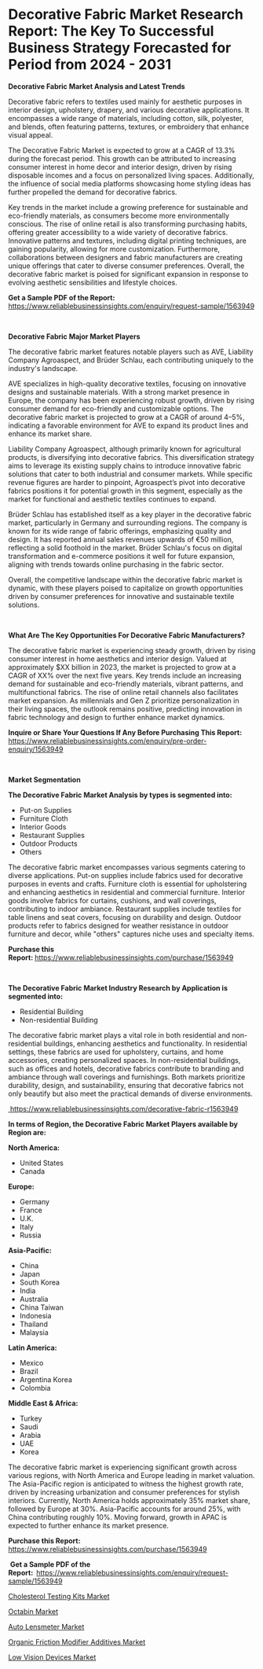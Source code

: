 <p><h1>Decorative Fabric Market Research Report: The Key To Successful Business Strategy Forecasted for Period from 2024 - 2031</h1></p><p><strong>Decorative Fabric Market Analysis and Latest Trends</strong></p>
<p><p>Decorative fabric refers to textiles used mainly for aesthetic purposes in interior design, upholstery, drapery, and various decorative applications. It encompasses a wide range of materials, including cotton, silk, polyester, and blends, often featuring patterns, textures, or embroidery that enhance visual appeal.</p><p>The Decorative Fabric Market is expected to grow at a CAGR of 13.3% during the forecast period. This growth can be attributed to increasing consumer interest in home decor and interior design, driven by rising disposable incomes and a focus on personalized living spaces. Additionally, the influence of social media platforms showcasing home styling ideas has further propelled the demand for decorative fabrics.</p><p>Key trends in the market include a growing preference for sustainable and eco-friendly materials, as consumers become more environmentally conscious. The rise of online retail is also transforming purchasing habits, offering greater accessibility to a wide variety of decorative fabrics. Innovative patterns and textures, including digital printing techniques, are gaining popularity, allowing for more customization. Furthermore, collaborations between designers and fabric manufacturers are creating unique offerings that cater to diverse consumer preferences. Overall, the decorative fabric market is poised for significant expansion in response to evolving aesthetic sensibilities and lifestyle choices.</p></p>
<p><strong>Get a Sample PDF of the Report:&nbsp;</strong> <a href="https://www.reliablebusinessinsights.com/enquiry/request-sample/1563949?utm_campaign=41&utm_medium=2&utm_source=Github&utm_content=ia&utm_term=08112024&utm_id=decorative-fabric">https://www.reliablebusinessinsights.com/enquiry/request-sample/1563949</a></p>
<p>&nbsp;</p>
<p><strong>Decorative Fabric Major Market Players</strong></p>
<p><p>The decorative fabric market features notable players such as AVE, Liability Company Agroaspect, and Brüder Schlau, each contributing uniquely to the industry's landscape. </p><p>AVE specializes in high-quality decorative textiles, focusing on innovative designs and sustainable materials. With a strong market presence in Europe, the company has been experiencing robust growth, driven by rising consumer demand for eco-friendly and customizable options. The decorative fabric market is projected to grow at a CAGR of around 4–5%, indicating a favorable environment for AVE to expand its product lines and enhance its market share.</p><p>Liability Company Agroaspect, although primarily known for agricultural products, is diversifying into decorative fabrics. This diversification strategy aims to leverage its existing supply chains to introduce innovative fabric solutions that cater to both industrial and consumer markets. While specific revenue figures are harder to pinpoint, Agroaspect’s pivot into decorative fabrics positions it for potential growth in this segment, especially as the market for functional and aesthetic textiles continues to expand. </p><p>Brüder Schlau has established itself as a key player in the decorative fabric market, particularly in Germany and surrounding regions. The company is known for its wide range of fabric offerings, emphasizing quality and design. It has reported annual sales revenues upwards of €50 million, reflecting a solid foothold in the market. Brüder Schlau's focus on digital transformation and e-commerce positions it well for future expansion, aligning with trends towards online purchasing in the fabric sector.</p><p>Overall, the competitive landscape within the decorative fabric market is dynamic, with these players poised to capitalize on growth opportunities driven by consumer preferences for innovative and sustainable textile solutions.</p></p>
<p>&nbsp;</p>
<p><strong>What Are The Key Opportunities For Decorative Fabric Manufacturers?</strong></p>
<p><p>The decorative fabric market is experiencing steady growth, driven by rising consumer interest in home aesthetics and interior design. Valued at approximately $XX billion in 2023, the market is projected to grow at a CAGR of XX% over the next five years. Key trends include an increasing demand for sustainable and eco-friendly materials, vibrant patterns, and multifunctional fabrics. The rise of online retail channels also facilitates market expansion. As millennials and Gen Z prioritize personalization in their living spaces, the outlook remains positive, predicting innovation in fabric technology and design to further enhance market dynamics.</p></p>
<p><strong>Inquire or Share Your Questions If Any Before Purchasing This Report:</strong> <a href="https://www.reliablebusinessinsights.com/enquiry/pre-order-enquiry/1563949?utm_campaign=41&utm_medium=2&utm_source=Github&utm_content=ia&utm_term=08112024&utm_id=decorative-fabric">https://www.reliablebusinessinsights.com/enquiry/pre-order-enquiry/1563949</a></p>
<p>&nbsp;</p>
<p><strong>Market Segmentation</strong></p>
<p><strong>The Decorative Fabric Market Analysis by types is segmented into:</strong></p>
<p><ul><li>Put-on Supplies</li><li>Furniture Cloth</li><li>Interior Goods</li><li>Restaurant Supplies</li><li>Outdoor Products</li><li>Others</li></ul></p>
<p><p>The decorative fabric market encompasses various segments catering to diverse applications. Put-on supplies include fabrics used for decorative purposes in events and crafts. Furniture cloth is essential for upholstering and enhancing aesthetics in residential and commercial furniture. Interior goods involve fabrics for curtains, cushions, and wall coverings, contributing to indoor ambiance. Restaurant supplies include textiles for table linens and seat covers, focusing on durability and design. Outdoor products refer to fabrics designed for weather resistance in outdoor furniture and decor, while "others" captures niche uses and specialty items.</p></p>
<p><strong>Purchase this Report:&nbsp;</strong><a href="https://www.reliablebusinessinsights.com/purchase/1563949?utm_campaign=41&utm_medium=2&utm_source=Github&utm_content=ia&utm_term=08112024&utm_id=decorative-fabric">https://www.reliablebusinessinsights.com/purchase/1563949</a></p>
<p>&nbsp;</p>
<p><strong>The Decorative Fabric Market Industry Research by Application is segmented into:</strong></p>
<p><ul><li>Residential Building</li><li>Non-residential Building</li></ul></p>
<p><p>The decorative fabric market plays a vital role in both residential and non-residential buildings, enhancing aesthetics and functionality. In residential settings, these fabrics are used for upholstery, curtains, and home accessories, creating personalized spaces. In non-residential buildings, such as offices and hotels, decorative fabrics contribute to branding and ambiance through wall coverings and furnishings. Both markets prioritize durability, design, and sustainability, ensuring that decorative fabrics not only beautify but also meet the practical demands of diverse environments.</p></p>
<p><a href="https://www.reliablebusinessinsights.com/decorative-fabric-r1563949?utm_campaign=41&utm_medium=2&utm_source=Github&utm_content=ia&utm_term=08112024&utm_id=decorative-fabric">&nbsp;https://www.reliablebusinessinsights.com/decorative-fabric-r1563949</a></p>
<p><strong>In terms of Region, the Decorative Fabric Market Players available by Region are:</strong></p>
<p>
    <p> <strong> North America: </strong>
        <ul>
            <li>United States</li>
            <li>Canada</li>
        </ul>
        </p> 
    <p> <strong> Europe: </strong>
        <ul>
            <li>Germany</li>
            <li>France</li>
            <li>U.K.</li>
            <li>Italy</li>
            <li>Russia</li>
        </ul>
        </p> 
    <p> <strong> Asia-Pacific: </strong>
        <ul>
            <li>China</li>
            <li>Japan</li>
            <li>South Korea</li>
            <li>India</li>
            <li>Australia</li>
            <li>China Taiwan</li>
            <li>Indonesia</li>
            <li>Thailand</li>
            <li>Malaysia</li>
        </ul>
        </p> 
    <p> <strong> Latin America: </strong>
        <ul>
            <li>Mexico</li>
            <li>Brazil</li>
            <li>Argentina Korea</li>
            <li>Colombia</li>
        </ul>
        </p> 
    <p> <strong> Middle East & Africa: </strong>
        <ul>
            <li>Turkey</li>
            <li>Saudi</li>
            <li>Arabia</li>
            <li>UAE</li>
            <li>Korea</li>
        </ul>
    </p>
    </p>
<p><p>The decorative fabric market is experiencing significant growth across various regions, with North America and Europe leading in market valuation. The Asia-Pacific region is anticipated to witness the highest growth rate, driven by increasing urbanization and consumer preferences for stylish interiors. Currently, North America holds approximately 35% market share, followed by Europe at 30%. Asia-Pacific accounts for around 25%, with China contributing roughly 10%. Moving forward, growth in APAC is expected to further enhance its market presence.</p></p>
<p><strong>Purchase this Report: </strong><a href="https://www.reliablebusinessinsights.com/purchase/1563949?utm_campaign=41&utm_medium=2&utm_source=Github&utm_content=ia&utm_term=08112024&utm_id=decorative-fabric">https://www.reliablebusinessinsights.com/purchase/1563949</a></p>
<p>&nbsp;<strong>Get a Sample PDF of the Report:&nbsp;&nbsp;</strong><a href="https://www.reliablebusinessinsights.com/enquiry/request-sample/1563949?utm_campaign=41&utm_medium=2&utm_source=Github&utm_content=ia&utm_term=08112024&utm_id=decorative-fabric">https://www.reliablebusinessinsights.com/enquiry/request-sample/1563949</a></p>
<p><strong></strong></p>
<p><p><a href="https://issuu.com/reportprime-2/docs/cholesterol-testing-kits-market-siz_53b0916904e7c3?utm_campaign=41&utm_medium=2&utm_source=Github&utm_content=ia&utm_term=08112024&utm_id=decorative-fabric">Cholesterol Testing Kits Market</a></p><p><a href="https://github.com/lambertr3e8v/Market-Research-Report-List-1/blob/main/octabin-market.md?utm_campaign=41&utm_medium=2&utm_source=Github&utm_content=ia&utm_term=08112024&utm_id=decorative-fabric">Octabin Market</a></p><p><a href="https://issuu.com/reportprime-2/docs/auto-lensmeter-market-size-2030.ppt_b28a38f550858d?utm_campaign=41&utm_medium=2&utm_source=Github&utm_content=ia&utm_term=08112024&utm_id=decorative-fabric">Auto Lensmeter Market</a></p><p><a href="https://github.com/WayneGriffin411/Market-Research-Report-List-1/blob/main/organic-friction-modifier-additives-market.md?utm_campaign=41&utm_medium=2&utm_source=Github&utm_content=ia&utm_term=08112024&utm_id=decorative-fabric">Organic Friction Modifier Additives Market</a></p><p><a href="https://issuu.com/reportprime-2/docs/low-vision-devices-market-size-2030_f6240310d943f6?utm_campaign=41&utm_medium=2&utm_source=Github&utm_content=ia&utm_term=08112024&utm_id=decorative-fabric">Low Vision Devices Market</a></p></p>